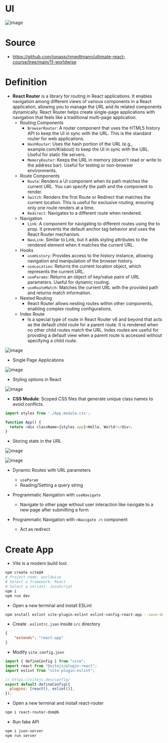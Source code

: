 # UI
![image](https://github.com/ehsan-ebadi/React/assets/64855572/b20628e0-0bfb-4180-a341-d60c768264ae)

# Source
- https://github.com/jonasschmedtmann/ultimate-react-course/tree/main/11-worldwise

# Definition
- **React Router** is a library for routing in React applications. It enables navigation among different views of various components in a React application, allowing you to manage the URL and its related components dynamically. React Router helps create single-page applications with navigation that feels like a traditional multi-page application.
  - Routing Components
    - `BrowserRouter`: A router component that uses the HTML5 history API to keep the UI in sync with the URL. This is the standard router for web applications.
    - `HashRouter`: Uses the hash portion of the URL (e.g., example.com/#/about) to keep the UI in sync with the URL. Useful for static file servers.
    - `MemoryRouter`: Keeps the URL in memory (doesn't read or write to the address bar). Useful for testing or non-browser environments.
  - Route Components
    - `Route`: Renders a UI component when its path matches the current URL. You can specify the path and the component to render.
    - `Switch`: Renders the first Route or Redirect that matches the current location. This is useful for exclusive routing, ensuring only one route renders at a time.
    - `Redirect`: Navigates to a different route when rendered.
  - Navigation
    - `Link`: A component for navigating to different routes using the to prop. It prevents the default anchor tag behavior and uses the React Router mechanism.
    - `NavLink`: Similar to Link, but it adds styling attributes to the rendered element when it matches the current URL.
  - Hooks
    - `useHistory`: Provides access to the history instance, allowing navigation and manipulation of the browser history.
    - `useLocation`: Returns the current location object, which represents the current URL.
    - `useParams`: Returns an object of key/value pairs of URL parameters. Useful for dynamic routing.
    - `useRouteMatch`: Matches the current URL with the provided path and returns match information.
  - Nested Routing
    - React Router allows nesting routes within other components, enabling complex routing configurations.
  - Index Route
    - Is a special type of route in React Router v6 and beyond that acts as the default child route for a parent route. It is rendered when no other child routes match the URL. Index routes are useful for providing a default view when a parent route is accessed without specifying a child route.

![image](https://github.com/ehsan-ebadi/React/assets/64855572/ee5817da-8268-432f-9eb5-9ca3d0c6e45f)

- Single Page Applications

![image](https://github.com/ehsan-ebadi/React/assets/64855572/28009e3d-72a1-4256-bca7-86e291d583b7)

- Styling options in React

![image](https://github.com/ehsan-ebadi/React/assets/64855572/158c9a1b-5b55-47d2-9dbd-d52d03cb72ee)

- **CSS Module**: Scoped CSS files that generate unique class names to avoid conflicts.
```javascript
import styles from './App.module.css';

function App() {
  return <div className={styles.app}>Hello, World!</div>;
}
```

- Storing state in the URL

![image](https://github.com/ehsan-ebadi/React/assets/64855572/fc9f4999-e07f-425f-b995-02fc07955bbd)

![image](https://github.com/ehsan-ebadi/React/assets/64855572/58e81692-e78f-43ec-aeee-0b757aede38d)

- Dynamic Routes with URL parameters
  - `useParam`
  - Reading/Setting a query string

- Programmatic Navigation with `useNavigate`
  - Navigate to other page without user interaction like navigate to a new page after submitting a form 

- Programmatic Navigation with `<Navigate />` component
  - Act as redirect 

# Create App
- Vite is a modern build tool.
```bash
npm create vite@4
# Project name: worldwise
# Select a framework: React
# Select a variant: JavaScript
npm i
npm run dev
```

- Open a new terminal and install ESLint
```bash
npm install eslint vite-plugin-eslint eslint-config-react-app --save-dev
```

- Create `.eslintrc.json` inside `src` directory
```json
{
    "extends": "react-app"
}
```

- Modify `vite.config.josn`
```javascript
import { defineConfig } from "vite";
import react from "@vitejs/plugin-react";
import eslint from "vite-plugin-eslint";

// https://vitejs.dev/config/
export default defineConfig({
  plugins: [react(), eslint()],
});
```

- Open a new terminal and install react-router
```bash
npm i react-router-dom@6
```

- Run fake API
```bash
npm i json-server
npm run server 

